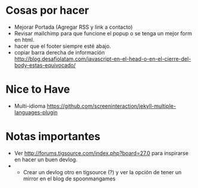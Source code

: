 # Cosas por hacer

* Mejorar Portada (Agregar RSS y link a contacto)
* Revisar mailchimp para que funcione el popup o se tenga un mejor form en html.
* hacer que el footer siempre esté abajo.
* copiar barra derecha de información http://blog.desafiolatam.com/javascript-en-el-head-o-en-el-cierre-del-body-estas-equivocado/


# Nice to Have

* Multi-idioma https://github.com/screeninteraction/jekyll-multiple-languages-plugin

# Notas importantes

* Ver http://forums.tigsource.com/index.php?board=27.0 para inspirarse en hacer un buen devlog.
* * Crear un devlog otro en tigsource (?) y ver la opción de tener un mirror en el blog de spoonmangames

